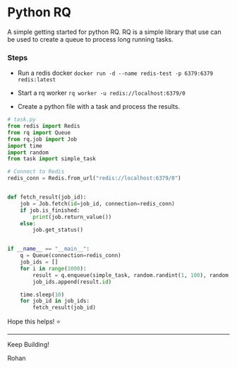 # Python RQ

A simple getting started for python RQ. RQ is a simple library that use can be used to create a queue to process long running tasks.

### Steps

- Run a redis docker
`docker run -d --name redis-test -p 6379:6379 redis:latest`

-  Start a rq worker
`rq worker -u redis://localhost:6379/0`
 
- Create a python file with a task and process the results.
```python
# task.py
from redis import Redis
from rq import Queue
from rq.job import Job
import time
import random
from task import simple_task

# Connect to Redis
redis_conn = Redis.from_url("redis://localhost:6379/0")


def fetch_result(job_id):
    job = Job.fetch(id=job_id, connection=redis_conn)
    if job.is_finished:
        print(job.return_value())
    else:
        job.get_status()


if __name__ == "__main__":
    q = Queue(connection=redis_conn)
    job_ids = []
    for i in range(1000):
        result = q.enqueue(simple_task, random.randint(1, 100), random.randint(1, 100))
        job_ids.append(result.id)

    time.sleep(10)
    for job_id in job_ids:
        fetch_result(job_id)
```

Hope this helps! ⭐️

---
Keep Building!

Rohan 